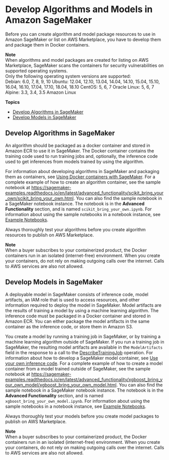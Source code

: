 # Develop Algorithms and Models in Amazon SageMaker<a name="sagemaker-marketplace-develop"></a>

Before you can create algorithm and model package resources to use in Amazon SageMaker or list on AWS Marketplace, you have to develop them and package them in Docker containers\.

**Note**  
When algorithms and model packages are created for listing on AWS Marketplace, SageMaker scans the containers for security vulnerabilities on supported operating systems\.   
Only the following operating system versions are supported:  
Debian: 6\.0, 7, 8, 9, 10
Ubuntu: 12\.04, 12\.10, 13\.04, 14\.04, 14\.10, 15\.04, 15\.10, 16\.04, 16\.10, 17\.04, 17\.10, 18\.04, 18\.10
CentOS: 5, 6, 7
Oracle Linux: 5, 6, 7
Alpine: 3\.3, 3\.4, 3\.5
Amazon Linux

**Topics**
+ [Develop Algorithms in SageMaker](#sagmeaker-mkt-develop-algo)
+ [Develop Models in SageMaker](#sagemaker-mkt-develop-model)

## Develop Algorithms in SageMaker<a name="sagmeaker-mkt-develop-algo"></a>

An algorithm should be packaged as a docker container and stored in Amazon ECR to use it in SageMaker\. The Docker container contains the training code used to run training jobs and, optionally, the inference code used to get inferences from models trained by using the algorithm\.

For information about developing algorithms in SageMaker and packaging them as containers, see [Using Docker containers with SageMaker](docker-containers.md)\. For a complete example of how to create an algorithm container, see the sample notebook at [https://sagemaker\-examples\.readthedocs\.io/en/latest/advanced\_functionality/scikit\_bring\_your\_own/scikit\_bring\_your\_own\.html](https://sagemaker-examples.readthedocs.io/en/latest/advanced_functionality/scikit_bring_your_own/scikit_bring_your_own.html)\. You can also find the sample notebook in a SageMaker notebook instance\. The notebook is in the **Advanced Functionality** section, and is named `scikit_bring_your_own.ipynb`\. For information about using the sample notebooks in a notebook instance, see [Example Notebooks](howitworks-nbexamples.md)\.

Always thoroughly test your algorithms before you create algorithm resources to publish on AWS Marketplace\.

**Note**  
When a buyer subscribes to your containerized product, the Docker containers run in an isolated \(internet\-free\) environment\. When you create your containers, do not rely on making outgoing calls over the internet\. Calls to AWS services are also not allowed\.

## Develop Models in SageMaker<a name="sagemaker-mkt-develop-model"></a>

A deployable model in SageMaker consists of inference code, model artifacts, an IAM role that is used to access resources, and other information required to deploy the model in SageMaker\. Model artifacts are the results of training a model by using a machine learning algorithm\. The inference code must be packaged in a Docker container and stored in Amazon ECR\. You can either package the model artifacts in the same container as the inference code, or store them in Amazon S3\. 

You create a model by running a training job in SageMaker, or by training a machine learning algorithm outside of SageMaker\. If you run a training job in SageMaker, the resulting model artifacts are available in the `ModelArtifacts` field in the response to a call to the [DescribeTrainingJob](https://docs.aws.amazon.com/sagemaker/latest/APIReference/API_DescribeTrainingJob.html) operation\. For information about how to develop a SageMaker model container, see [Use your own inference code](your-algorithms-inference-main.md)\. For a complete example of how to create a model container from a model trained outside of SageMaker, see the sample notebook at [https://sagemaker\-examples\.readthedocs\.io/en/latest/advanced\_functionality/xgboost\_bring\_your\_own\_model/xgboost\_bring\_your\_own\_model\.html](https://sagemaker-examples.readthedocs.io/en/latest/advanced_functionality/xgboost_bring_your_own_model/xgboost_bring_your_own_model.html)\. You can also find the sample notebook in a SageMaker notebook instance\. The notebook is in the **Advanced Functionality** section, and is named `xgboost_bring_your_own_model.ipynb`\. For information about using the sample notebooks in a notebook instance, see [Example Notebooks](howitworks-nbexamples.md)\.

Always thoroughly test your models before you create model packages to publish on AWS Marketplace\.

**Note**  
When a buyer subscribes to your containerized product, the Docker containers run in an isolated \(internet\-free\) environment\. When you create your containers, do not rely on making outgoing calls over the internet\. Calls to AWS services are also not allowed\.